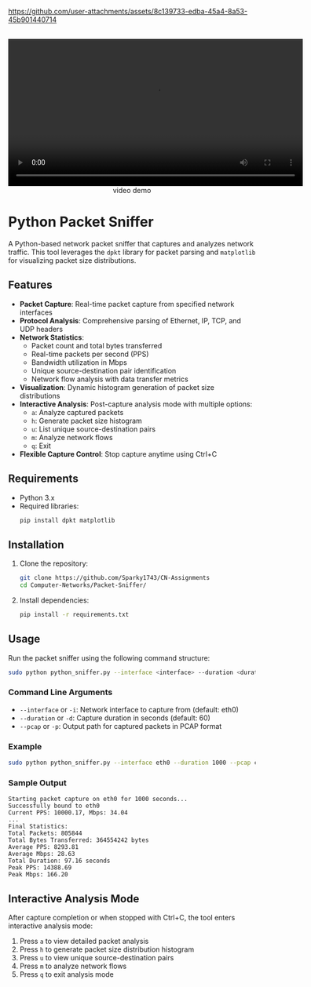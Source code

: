 
https://github.com/user-attachments/assets/8c139733-edba-45a4-8a53-45b901440714
<div align="center">
    <br />
      <video width="600" controls>
        <source src="https://github.com/user-attachments/assets/12d7cfae-f57e-4fc5-8fc7-81e5089f5580" type="video/mp4">
        Your browser does not support the video tag.
      </video>
        video demo
      <br />
</div>


# Python Packet Sniffer

A Python-based network packet sniffer that captures and analyzes network traffic. This tool leverages the `dpkt` library for packet parsing and `matplotlib` for visualizing packet size distributions.

## Features

- **Packet Capture**: Real-time packet capture from specified network interfaces
- **Protocol Analysis**: Comprehensive parsing of Ethernet, IP, TCP, and UDP headers
- **Network Statistics**: 
  - Packet count and total bytes transferred
  - Real-time packets per second (PPS)
  - Bandwidth utilization in Mbps
  - Unique source-destination pair identification
  - Network flow analysis with data transfer metrics
- **Visualization**: Dynamic histogram generation of packet size distributions
- **Interactive Analysis**: Post-capture analysis mode with multiple options:
  - `a`: Analyze captured packets
  - `h`: Generate packet size histogram
  - `u`: List unique source-destination pairs
  - `m`: Analyze network flows
  - `q`: Exit
- **Flexible Capture Control**: Stop capture anytime using Ctrl+C

## Requirements

- Python 3.x
- Required libraries:
  ```bash
  pip install dpkt matplotlib
  ```

## Installation

1. Clone the repository:
   ```bash
   git clone https://github.com/Sparky1743/CN-Assignments
   cd Computer-Networks/Packet-Sniffer/
   ```

2. Install dependencies:
   ```bash
   pip install -r requirements.txt
   ```

## Usage

Run the packet sniffer using the following command structure:

```bash
sudo python python_sniffer.py --interface <interface> --duration <duration> --pcap <pcap_file>
```

### Command Line Arguments

- `--interface` or `-i`: Network interface to capture from (default: eth0)
- `--duration` or `-d`: Capture duration in seconds (default: 60)
- `--pcap` or `-p`: Output path for captured packets in PCAP format

### Example

```bash
sudo python python_sniffer.py --interface eth0 --duration 1000 --pcap capture.pcap
```

### Sample Output

```
Starting packet capture on eth0 for 1000 seconds...
Successfully bound to eth0
Current PPS: 10000.17, Mbps: 34.04
...
Final Statistics:
Total Packets: 805844
Total Bytes Transferred: 364554242 bytes
Average PPS: 8293.81
Average Mbps: 28.63
Total Duration: 97.16 seconds
Peak PPS: 14388.69
Peak Mbps: 166.20
```

## Interactive Analysis Mode

After capture completion or when stopped with Ctrl+C, the tool enters interactive analysis mode:

1. Press `a` to view detailed packet analysis
2. Press `h` to generate packet size distribution histogram
3. Press `u` to view unique source-destination pairs
4. Press `m` to analyze network flows
5. Press `q` to exit analysis mode
